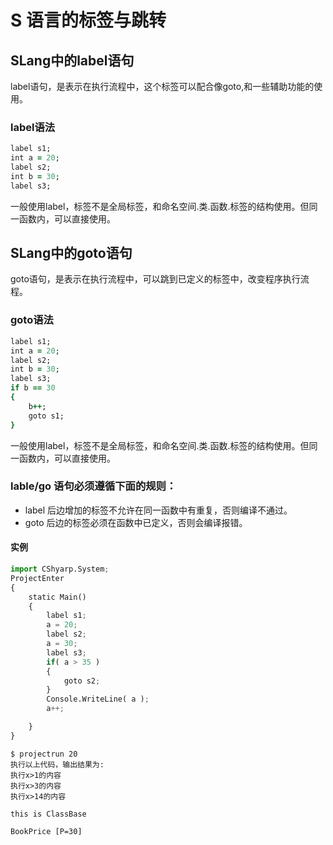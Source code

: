 # S 语言的标签与跳转

## SLang中的label语句
label语句，是表示在执行流程中，这个标签可以配合像goto,和一些辅助功能的使用。

### label语法
```ruby 
label s1;
int a = 20;
label s2;
int b = 30;
label s3;
```
一般使用label，标签不是全局标签，和命名空间.类.函数.标签的结构使用。但同一函数内，可以直接使用。

## SLang中的goto语句
goto语句，是表示在执行流程中，可以跳到已定义的标签中，改变程序执行流程。

### goto语法
```ruby 
label s1;
int a = 20;
label s2;
int b = 30;
label s3;
if b == 30
{
    b++;
    goto s1;
}
```
一般使用label，标签不是全局标签，和命名空间.类.函数.标签的结构使用。但同一函数内，可以直接使用。

### lable/go 语句必须遵循下面的规则：
- label 后边增加的标签不允许在同一函数中有重复，否则编译不通过。
- goto 后边的标签必须在函数中已定义，否则会编译报错。

#### 实例
```python
import CShyarp.System;
ProjectEnter
{
    static Main()
    {
        label s1;
        a = 20;
        label s2;
        a = 30;
        label s3;
        if( a > 35 )
        {
            goto s2;
        }
        Console.WriteLine( a );
        a++;

    }
}
```

```
$ projectrun 20
执行以上代码，输出结果为:
执行x>1的内容
执行x>3的内容
执行x>14的内容

this is ClassBase

BookPrice [P=30]     




